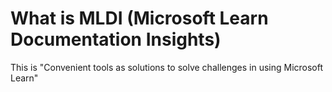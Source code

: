 # What is MLDI (Microsoft Learn Documentation Insights)

This is "Convenient tools as solutions to solve challenges in using Microsoft Learn"
